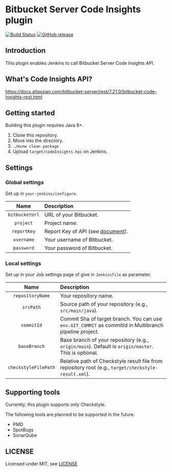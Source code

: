 # Bitbucket Server Code Insights plugin

[![Build Status](https://github.com/T45K/Bitbucket-Server-Code-Insights-plugin/actions/workflows/execute-test.yaml/badge.svg)](https://github.com/T45K/Bitbucket-Server-Code-Insights-plugin/actions/workflows/execute-test.yaml)
[![GitHub release](https://img.shields.io/github/v/release/T45K/Bitbucket-Server-Code-Insights-plugin?display_name=tag&include_prereleases)](https://github.com/T45K/Bitbucket-Server-Code-Insights-plugin/releases/latest)

## Introduction

This plugin enables Jenkins to call Bitbucket Server Code Insights API.

## What's Code Insights API?

https://docs.atlassian.com/bitbucket-server/rest/7.21.0/bitbucket-code-insights-rest.html

## Getting started

Building this plugin requires Java 8+.

1. Clone this repository.
2. Move into the directory.
3. `./mvnw clean package`
4. Upload `target/codeInsights.hpi` on Jenkins.

## Settings

### Global settings

Set up in `your-jenkins/configure`.

|      Name      | Description                                                                                                                                                                                                                                                                                                                                                                                                                                                                                  |
|:--------------:|:---------------------------------------------------------------------------------------------------------------------------------------------------------------------------------------------------------------------------------------------------------------------------------------------------------------------------------------------------------------------------------------------------------------------------------------------------------------------------------------------|
| `bitbucketUrl` | URL of your Bitbucket.                                                                                                                                                                                                                                                                                                                                                                                                                                                                       |
|   `project`    | Project name.                                                                                                                                                                                                                                                                                                                                                                                                                                                                                |
|  `reportKey`   | Report Key of API (see [document](https://docs.atlassian.com/bitbucket-server/rest/7.21.0/bitbucket-code-insights-rest.html#:~:text=The%20report%20key%20should%20be%20a%20unique%20string%20chosen%20by%20the%20reporter%20and%20should%20be%20unique%20enough%20not%20to%20potentially%20clash%20with%20report%20keys%20from%20other%20reporters.%20We%20recommend%20using%20reverse%20DNS%20namespacing%20or%20a%20similar%20standard%20to%20ensure%20that%20collision%20is%20avoided.)). |
|   `username`   | Your username of Bitbucket.                                                                                                                                                                                                                                                                                                                                                                                                                                                                  |  
|   `password`   | Your password of Bitbucket.                                                                                                                                                                                                                                                                                                                                                                                                                                                                  |

### Local settings

Set up in your Job settings page of give in `Jenkinsfile` as parameter.

|         Name         | Description                                                                                            |
|:--------------------:|:-------------------------------------------------------------------------------------------------------|
|   `repositoryName`   | Your repository name.                                                                                  |                                                                                                                                                                                                                                                                                                                                                                                                                                                                       
|      `srcPath`       | Source path of your repository (e.g., `src/main/java`).                                                |
|      `commitId`      | Commit Sha of target branch. You can use `env.GIT_COMMIT` as commitId in Multibranch pipeline project. |
|     `baseBranch`     | Base branch of your repository (e.g., `origin/main`). Default is `origin/master`. This is optional.    |  
| `checkstyleFilePath` | Relative path of Checkstyle result file from repository root (e.g., `target/checkstyle-result.xml`).   |

## Supporting tools

Currently, this plugin supports only Checkstyle.

The following tools are planned to be supported in the future.

- PMD
- SpotBugs
- SonarQube

## LICENSE

Licensed under MIT, see [LICENSE](LICENSE.md)

